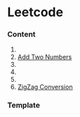 # Leetcode



### Content

1. 
2. [Add Two Numbers](Solved/2-Add-Two-Numbers/Add-Two-Numbers.md)
3. 
4. 
5. 
6. [ZigZag Conversion](Solved/6-ZigZag-Conversion-ZigZag-Conversion.md)



### Template

